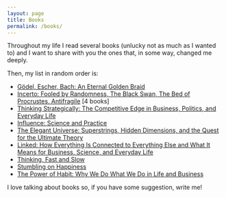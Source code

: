```yaml
---
layout: page
title: Books
permalink: /books/
---
```


Throughout my life I read several books (unlucky not as much as I wanted to)
and I want to share with you the ones that, in some way, changed me deeply.

Then, my list in random order is:
* [Gödel, Escher, Bach: An Eternal Golden Braid](https://www.amazon.com/G%C3%B6del-Escher-Bach-Eternal-Golden/dp/0465026567)
* [Incerto: Fooled by Randomness, The Black Swan, The Bed of Procrustes, Antifragile](https://www.amazon.com/Incerto-Fooled-Randomness-Procrustes-Antifragile/dp/0399590455/) [4 books]
* [Thinking Strategically: The Competitive Edge in Business, Politics, and Everyday Life](https://www.amazon.com/Thinking-Strategically-Competitive-Business-Paperback/dp/0393310353)
* [Influence: Science and Practice](https://www.amazon.com/Influence-Practice-Robert-B-Cialdini/dp/0205609996/)
* [The Elegant Universe: Superstrings, Hidden Dimensions, and the Quest for the Ultimate Theory](https://www.amazon.com/Elegant-Universe-Superstrings-Dimensions-Ultimate/dp/039333810X)
* [Linked: How Everything Is Connected to Everything Else and What It Means for Business, Science, and Everyday Life](https://www.amazon.com/Linked-Everything-Connected-Business-Everyday/dp/0465085733)
* [Thinking, Fast and Slow](https://www.amazon.com/Thinking-Fast-Slow-Daniel-Kahneman/dp/0374533555)
* [Stumbling on Happiness](https://www.amazon.com/Stumbling-Happiness-Daniel-Gilbert/dp/1400077427)
* [The Power of Habit: Why We Do What We Do in Life and Business](https://www.amazon.com/Power-Habit-What-Life-Business/dp/1400069289/)

I love talking about books so, if you have some suggestion, write me!
